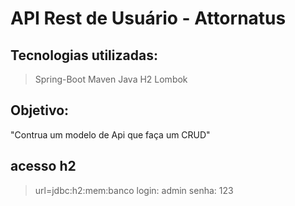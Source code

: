 # API Rest de Usuário - Attornatus

## Tecnologias utilizadas:
>Spring-Boot
>Maven
>Java
>H2
>Lombok

## Objetivo: 
"Contrua um modelo de Api que faça um CRUD"

## acesso h2
>url=jdbc:h2:mem:banco
>login: admin
>senha: 123


